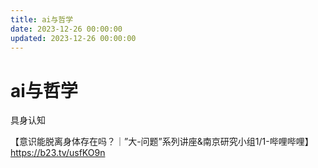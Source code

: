 ```yaml
---
title: ai与哲学
date: 2023-12-26 00:00:00
updated: 2023-12-26 00:00:00
---
```


# ai与哲学

具身认知

【意识能脱离身体存在吗？｜”大-问题”系列讲座&南京研究小组1/1-哔哩哔哩】 https://b23.tv/usfKO9n
